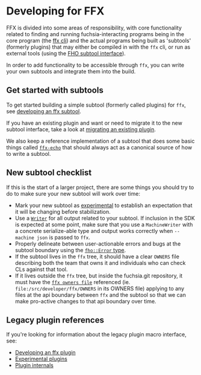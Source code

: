 # Developing for FFX

FFX is divided into some areas of responsibility, with core functionality
related to finding and running fuchsia-interacting programs being in the core
program (the [ffx cli](/docs/development/tools/ffx/architecture/cli.md)) and
the actual programs being built as 'subtools' (formerly plugins) that may either
be compiled in with the `ffx` cli, or run as external tools (using the
[FHO subtool interface](/docs/development/tools/ffx/architecture/fho.md)).

In order to add functionality to be accessible through `ffx`, you can write your
own subtools and integrate them into the build.

## Get started with subtools

To get started building a simple subtool (formerly called plugins) for `ffx`, see
[developing an ffx subtool](subtools/getting-started.md).

If you have an existing plugin and want or need to migrate it to the new subtool
interface, take a look at [migrating an existing plugin](subtools/migrating.md).

We also keep a reference implementation of a subtool that does some basic things
called [`ffx-echo`](/src/developer/ffx/tools/echo/src) that should always act as
a canonical source of how to write a subtool.

## New subtool checklist

If this is the start of a larger project, there are some things you should try
to do to make sure your new subtool will work over time:

* Mark your new subtool as [experimental](subtools/experimental.md) to establish
an expectation that it will be changing before stabilization.
* Use a [`Writer`](subtools/writers.md) for all output related to your subtool.
If inclusion in the SDK is expected at some point, make sure that you use a
`MachineWriter` with a concrete serialize-able type and output works correctly
when `--machine json` is passed to `ffx`.
* Properly delineate between user-actionable errors and bugs at the subtool
boundary using the
[`fho::Error` type](/docs/development/tools/ffx/development/subtools/errors.md).
* If the subtool lives in the `ffx` tree, it should have a clear `OWNERS` file
describing both the team that owns it and individuals who can check CLs against
that tool.
* If it lives outside the `ffx` tree, but inside the fuchsia.git repository, it
must have the [`ffx owners file`](/src/developer/ffx/OWNERS) referenced (ie.
`file:/src/developer/ffx/OWNERS` in its OWNERS file) applying to any files at
the api boundary between `ffx` and the subtool so that we can make pro-active
changes to that api boundary over time.

## Legacy plugin references

If you're looking for information about the legacy plugin macro interface, see:

* [Developing an ffx plugin](plugins.md)
* [Experimental plugins](plugin-experimental.md)
* [Plugin internals](plugin-internals.md)
